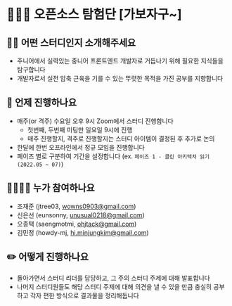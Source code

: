# 🧗🏻‍♀️ 오픈소스 탐험단 [가보자구~]

## 💁🏻 어떤 스터디인지 소개해주세요

- 주니어에서 실력있는 중니어 프론트엔드 개발자로 거듭나기 위해 필요한 지식들을 탐구합니다
- 개발자로서 실전 압축 근육을 기를 수 있는 뚜렷한 목적을 가진 공부를 지향합니다

## 📅 언제 진행하나요

- 매주(or 격주) 수요일 오후 9시 Zoom에서 스터디 진행합니다
    - 첫번째, 두번째 미팅만 일요일 9시에 진행
    - 매주 진행할지, 격주로 진행할지는 스터디 아이템이 결정된 후 추가로 논의
- 한달에 한번 오프라인에서 정규 모임을 진행합니다
- 페이즈 별로 구분하여 기간을 설정합니다 (ex. `페이즈 1 - 클린 아키텍처 읽기 (2022.05 ~ 07)`)

## 👨‍👩‍👧‍👦 누가 참여하나요

- 조재준 (jtree03, wowns0903@gmail.com)
- 신은선 (eunsonny, unusual0218@gmail.com)
- 오종택 (saengmotmi, ohjtack@gmail.com)
- 김민정 (howdy-mj, hi.minjungkim@gmail.com)

## ✏️ 어떻게 진행하나요

- 돌아가면서 스터디 리더를 담당하고, 그 주의 스터디 주제에 대해 발표합니다
- 나머지 스터디원들도 해당 스터디 주제에 대해 의견을 낼 수 있을 만큼 충실히 공부하고 각자 편한 방식으로 결과물을 정리해둡니다
